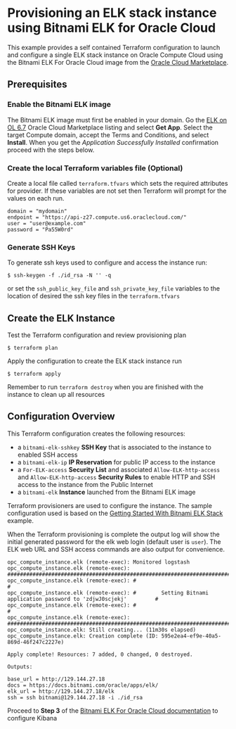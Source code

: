 Provisioning an ELK stack instance using Bitnami ELK for Oracle Cloud
=====================================================================

This example provides a self contained Terraform configuration to launch and configure a single ELK stack instance on Oracle Compute Cloud using the Bitnami ELK For Oracle Cloud image from the [Oracle Cloud Marketplace](https://cloudmarketplace.oracle.com/marketplace/product/compute).

Prerequisites
-------------

### Enable the Bitnami ELK image

The Bitnami ELK image must first be enabled in your domain. Go the [ELK on OL 6.7](https://cloudmarketplace.oracle.com/marketplace/en_US/listing/12324385) Oracle Cloud Marketplace listing and select **Get App**. Select the target Compute domain, accept the Terms and Conditions, and select **Install**. When you get the *Application Successfully Installed* confirmation proceed with the steps below.

### Create the local Terraform variables file (Optional)

Create a local file called `terraform.tfvars` which sets the required attributes for provider. If these variables are not set then Terraform will prompt for the values on each run.

```
domain = "mydomain"
endpoint = "https://api-z27.compute.us6.oraclecloud.com/"
user = "user@example.com"
password = "Pa55W0rd"
```

### Generate SSH Keys

To generate ssh keys used to configure and access the instance run:

```
$ ssh-keygen -f ./id_rsa -N '' -q
```

or set the `ssh_public_key_file` and `ssh_private_key_file` variables to the location of desired the ssh key files in the `terraform.tfvars`

Create the ELK Instance
-----------------------

Test the Terraform configuration and review provisioning plan

```
$ terraform plan
```

Apply the configuration to create the ELK stack instance run

```
$ terraform apply
```

Remember to run `terraform destroy` when you are finished with the instance to clean up all resources

Configuration Overview
----------------------

This Terraform configuration creates the following resources:

-	a `bitnami-elk-sshkey` **SSH Key** that is associated to the instance to enabled SSH access
-	a `bitnami-elk-ip` **IP Reservation** for public IP access to the instance
-	a `For-ELK-access` **Security List** and associated `Allow-ELK-http-access` and `Allow-ELK-http-access` **Security Rules** to enable HTTP and SSH access to the instance from the Public Internet
-	a `bitnami-elk` **Instance** launched from the Bitnami ELK image

Terraform provisioners are used to configure the instance. The sample configuration used is based on the [Getting Started With Bitnami ELK Stack](https://docs.bitnami.com/oracle/apps/elk/) example.

When the Terraform provisioning is complete the output log will show the initial generated password for the elk web login (default user is `user`). The ELK web URL and SSH access commands are also output for convenience.

```
opc_compute_instance.elk (remote-exec): Monitored logstash
opc_compute_instance.elk (remote-exec): #########################################################################
opc_compute_instance.elk (remote-exec): #                                                                       #
opc_compute_instance.elk (remote-exec): #        Setting Bitnami application password to 'zdjwJ0scjekj'         #
opc_compute_instance.elk (remote-exec): #                                                                       #
opc_compute_instance.elk (remote-exec): #########################################################################
opc_compute_instance.elk: Still creating... (11m30s elapsed)
opc_compute_instance.elk: Creation complete (ID: 595e2ea4-ef9e-40a5-869d-46f247c2227e)

Apply complete! Resources: 7 added, 0 changed, 0 destroyed.

Outputs:

base_url = http://129.144.27.18
docs = https://docs.bitnami.com/oracle/apps/elk/
elk_url = http://129.144.27.18/elk
ssh = ssh bitnami@129.144.27.18 -i ./id_rsa
```

Proceed to **Step 3** of the [Bitnami ELK For Oracle Cloud documentation](https://docs.bitnami.com/oracle/apps/elk/) to configure Kibana
